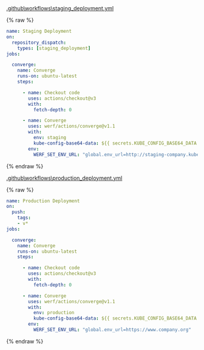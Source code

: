 <div class="details active">
<a href="javascript:void(0)" class="details__summary">.github\workflows\staging_deployment.yml</a>
<div class="details__content" markdown="1">

{% raw %}
```yaml
name: Staging Deployment
on:
  repository_dispatch:
    types: [staging_deployment]
jobs:

  converge:
    name: Converge
    runs-on: ubuntu-latest
    steps:

      - name: Checkout code
        uses: actions/checkout@v3
        with:
          fetch-depth: 0

      - name: Converge
        uses: werf/actions/converge@v1.1
        with:
          env: staging
          kube-config-base64-data: ${{ secrets.KUBE_CONFIG_BASE64_DATA }}
        env:
          WERF_SET_ENV_URL: "global.env_url=http://staging-company.kube.DOMAIN"
```
{% endraw %}

</div>
</div>

<div class="details active">
<a href="javascript:void(0)" class="details__summary">.github\workflows\production_deployment.yml</a>
<div class="details__content" markdown="1">

{% raw %}
```yaml
name: Production Deployment
on:
  push:
    tags:
    - v*
jobs:

  converge:
    name: Converge
    runs-on: ubuntu-latest
    steps:

      - name: Checkout code
        uses: actions/checkout@v3
        with:
          fetch-depth: 0

      - name: Converge
        uses: werf/actions/converge@v1.1
        with:
          env: production
          kube-config-base64-data: ${{ secrets.KUBE_CONFIG_BASE64_DATA }}
        env:
          WERF_SET_ENV_URL: "global.env_url=https://www.company.org"
```
{% endraw %}

</div>
</div>
